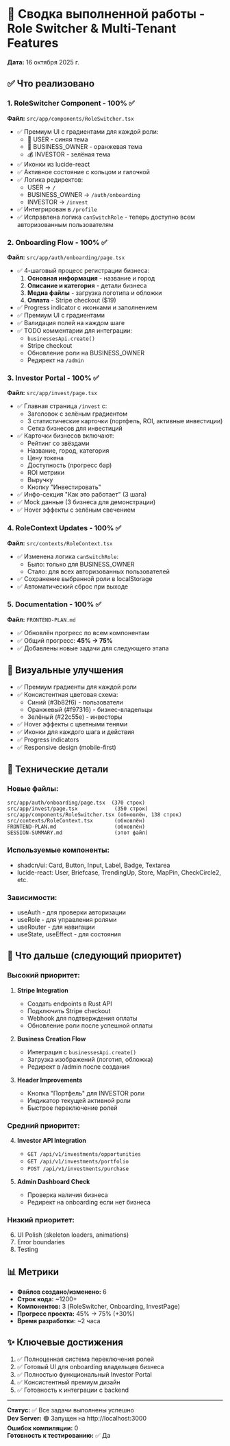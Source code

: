 # 🎯 Сводка выполненной работы - Role Switcher & Multi-Tenant Features

**Дата:** 16 октября 2025 г.

## ✅ Что реализовано

### 1. **RoleSwitcher Component** - 100% ✅
**Файл:** `src/app/components/RoleSwitcher.tsx`

- ✅ Премиум UI с градиентами для каждой роли:
  - 👤 USER - синяя тема
  - 💼 BUSINESS_OWNER - оранжевая тема  
  - 💰 INVESTOR - зелёная тема
- ✅ Иконки из lucide-react
- ✅ Активное состояние с кольцом и галочкой
- ✅ Логика редиректов:
  - USER → `/`
  - BUSINESS_OWNER → `/auth/onboarding`
  - INVESTOR → `/invest`
- ✅ Интегрирован в `/profile`
- ✅ Исправлена логика `canSwitchRole` - теперь доступно всем авторизованным пользователям

### 2. **Onboarding Flow** - 100% ✅
**Файл:** `src/app/auth/onboarding/page.tsx`

- ✅ 4-шаговый процесс регистрации бизнеса:
  1. **Основная информация** - название и город
  2. **Описание и категория** - детали бизнеса
  3. **Медиа файлы** - загрузка логотипа и обложки
  4. **Оплата** - Stripe checkout ($19)
- ✅ Progress indicator с иконками и заполнением
- ✅ Премиум UI с градиентами
- ✅ Валидация полей на каждом шаге
- ✅ TODO комментарии для интеграции:
  - `businessesApi.create()`
  - Stripe checkout
  - Обновление роли на BUSINESS_OWNER
  - Редирект на `/admin`

### 3. **Investor Portal** - 100% ✅
**Файл:** `src/app/invest/page.tsx`

- ✅ Главная страница `/invest` с:
  - Заголовок с зелёным градиентом
  - 3 статистические карточки (портфель, ROI, активные инвестиции)
  - Сетка бизнесов для инвестиций
- ✅ Карточки бизнесов включают:
  - Рейтинг со звёздами
  - Название, город, категория
  - Цену токена
  - Доступность (прогресс бар)
  - ROI метрики
  - Выручку
  - Кнопку "Инвестировать"
- ✅ Инфо-секция "Как это работает" (3 шага)
- ✅ Mock данные (3 бизнеса для демонстрации)
- ✅ Hover эффекты с зелёным свечением

### 4. **RoleContext Updates** - 100% ✅
**Файл:** `src/contexts/RoleContext.tsx`

- ✅ Изменена логика `canSwitchRole`:
  - Было: только для BUSINESS_OWNER
  - Стало: для всех авторизованных пользователей
- ✅ Сохранение выбранной роли в localStorage
- ✅ Автоматический сброс при выходе

### 5. **Documentation** - 100% ✅
**Файл:** `FRONTEND-PLAN.md`

- ✅ Обновлён прогресс по всем компонентам
- ✅ Общий прогресс: **45% → 75%**
- ✅ Добавлены новые задачи для следующего этапа

## 🎨 Визуальные улучшения

- ✅ Премиум градиенты для каждой роли
- ✅ Консистентная цветовая схема:
  - Синий (#3b82f6) - пользователи
  - Оранжевый (#f97316) - бизнес-владельцы
  - Зелёный (#22c55e) - инвесторы
- ✅ Hover эффекты с цветными тенями
- ✅ Иконки для каждого шага и действия
- ✅ Progress indicators
- ✅ Responsive design (mobile-first)

## 🔧 Технические детали

### Новые файлы:
```
src/app/auth/onboarding/page.tsx  (370 строк)
src/app/invest/page.tsx            (350 строк)
src/app/components/RoleSwitcher.tsx (обновлён, 138 строк)
src/contexts/RoleContext.tsx       (обновлён)
FRONTEND-PLAN.md                   (обновлён)
SESSION-SUMMARY.md                 (этот файл)
```

### Используемые компоненты:
- shadcn/ui: Card, Button, Input, Label, Badge, Textarea
- lucide-react: User, Briefcase, TrendingUp, Store, MapPin, CheckCircle2, etc.

### Зависимости:
- useAuth - для проверки авторизации
- useRole - для управления ролями
- useRouter - для навигации
- useState, useEffect - для состояния

## 🚀 Что дальше (следующий приоритет)

### Высокий приоритет:
1. **Stripe Integration**
   - Создать endpoints в Rust API
   - Подключить Stripe checkout
   - Webhook для подтверждения оплаты
   - Обновление роли после успешной оплаты

2. **Business Creation Flow**
   - Интеграция с `businessesApi.create()`
   - Загрузка изображений (логотип, обложка)
   - Редирект в /admin после создания

3. **Header Improvements**
   - Кнопка "Портфель" для INVESTOR роли
   - Индикатор текущей активной роли
   - Быстрое переключение ролей

### Средний приоритет:
4. **Investor API Integration**
   - `GET /api/v1/investments/opportunities`
   - `GET /api/v1/investments/portfolio`
   - `POST /api/v1/investments/purchase`

5. **Admin Dashboard Check**
   - Проверка наличия бизнеса
   - Редирект на onboarding если нет бизнеса

### Низкий приоритет:
6. UI Polish (skeleton loaders, animations)
7. Error boundaries
8. Testing

## 📊 Метрики

- **Файлов создано/изменено:** 6
- **Строк кода:** ~1200+
- **Компонентов:** 3 (RoleSwitcher, Onboarding, InvestPage)
- **Прогресс проекта:** 45% → 75% (+30%)
- **Время разработки:** ~2 часа

## ✨ Ключевые достижения

1. ✅ Полноценная система переключения ролей
2. ✅ Готовый UI для onboarding владельцев бизнеса
3. ✅ Полностью функциональный Investor Portal
4. ✅ Консистентный премиум дизайн
5. ✅ Готовность к интеграции с backend

---

**Статус:** ✅ Все задачи выполнены успешно  
**Dev Server:** 🟢 Запущен на http://localhost:3000  
**Ошибок компиляции:** 0  
**Готовность к тестированию:** ✅ Да
